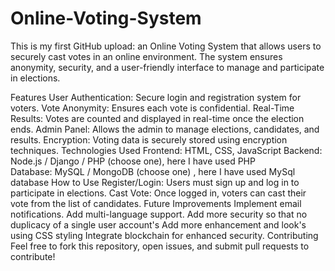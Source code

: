 # Online-Voting-System
This is my first GitHub upload: an Online Voting System that allows users to securely cast votes in an online environment. The system ensures anonymity, security, and a user-friendly interface to manage and participate in elections.

Features
User Authentication: Secure login and registration system for voters.
Vote Anonymity: Ensures each vote is confidential.
Real-Time Results: Votes are counted and displayed in real-time once the election ends.
Admin Panel: Allows the admin to manage elections, candidates, and results.
Encryption: Voting data is securely stored using encryption techniques.
Technologies Used
Frontend: HTML, CSS, JavaScript
Backend: Node.js / Django / PHP (choose one), here I have used PHP  
Database: MySQL / MongoDB (choose one) , here I have used MySql database
How to Use
Register/Login: Users must sign up and log in to participate in elections.
Cast Vote: Once logged in, voters can cast their vote from the list of candidates.
Future Improvements
Implement email notifications.
Add multi-language support.
Add more security so that no duplicacy of a single user account's
Add more enhancement and look's using CSS styling 
Integrate blockchain for enhanced security.
Contributing
Feel free to fork this repository, open issues, and submit pull requests to contribute!
